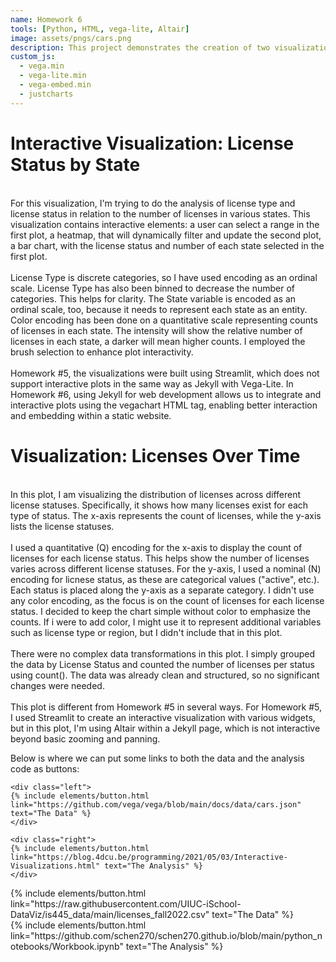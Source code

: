 ```yaml
---
name: Homework 6
tools: [Python, HTML, vega-lite, Altair]
image: assets/pngs/cars.png
description: This project demonstrates the creation of two visualizations using Python, Altair, and Vega-Lit, showcasing licensing data. 
custom_js:
  - vega.min
  - vega-lite.min
  - vega-embed.min
  - justcharts
---
```


# Interactive Visualization: License Status by State

<vegachart schema-url="{{ site.baseurl }}/assets/json/license_map.json" style="width: 100%"></vegachart>

<p>
<br>
For this visualization, I'm trying to do the analysis of license type and license status in relation to the number of licenses in various states. This visualization contains interactive elements: a user can select a range in the first plot, a heatmap, that will dynamically filter and update the second plot, a bar chart, with the license status and number of each state selected in the first plot.
<br>
<br>
License Type is discrete categories, so I have used encoding as an ordinal scale. License Type has also been binned to decrease the number of categories. This helps for clarity. The State variable is encoded as an ordinal scale, too, because it needs to represent each state as an entity. Color encoding has been done on a quantitative scale representing counts of licenses in each state. The intensity will show the relative number of licenses in each state, a darker will mean higher counts. I employed the brush selection to enhance plot interactivity. 
<br>
<br>
Homework #5, the visualizations were built using Streamlit, which does not support interactive plots in the same way as Jekyll with Vega-Lite. In Homework #6, using Jekyll for web development allows us to integrate and interactive plots using the vegachart HTML tag, enabling better interaction and embedding within a static website.
</p>

# Visualization: Licenses Over Time

<vegachart schema-url="{{ site.baseurl }}/assets/json/license_trend.json" style="width: 100%"></vegachart>

<p>
<br>
In this plot, I am visualizing the distribution of licenses across different license statuses. Specifically, it shows how many licenses exist for each type of status. The x-axis represents the count of licenses, while the y-axis lists the license statuses. 
<br>
<br>
I used a quantitative (Q) encoding for the x-axis to display the count of licenses for each license status. This helps show the number of licenses varies across different license statuses. For the y-axis, I used a nominal (N) encoding for licnese status, as these are categorical values ("active", etc.). Each status is placed along the y-axis as a separate category. I didn't use any color encoding, as the focus is on the count of licenses for each license status. I decided to keep the chart simple without color to emphasize the counts. If i were to add color, I might use it to represent additional variables such as license type or region, but I didn't include that in this plot.
<br>
<br>
There were no complex data transformations in this plot. I simply grouped the data by License Status and counted the number of licenses per status using count(). The data was already clean and structured, so no significant changes were needed. 
<br>
<br>
This plot is different from Homework #5 in several ways. For Homework #5, I used Streamlit to create an interactive visualization with various widgets, but in this plot, I'm using Altair within a Jekyll page, which is not interactive beyond basic zooming and panning.
</p>

Below is where we can put some links to both the data and the analysis code as buttons:

```
<div class="left">
{% include elements/button.html link="https://github.com/vega/vega/blob/main/docs/data/cars.json" text="The Data" %}
</div>

<div class="right">
{% include elements/button.html link="https://blog.4dcu.be/programming/2021/05/03/Interactive-Visualizations.html" text="The Analysis" %}
</div>
```

<!-- these are written in a combo of html and liquid --> 

<div class="left">
{% include elements/button.html link="https://raw.githubusercontent.com/UIUC-iSchool-DataViz/is445_data/main/licenses_fall2022.csv" text="The Data" %}
</div>

<div class="right">
{% include elements/button.html link="https://github.com/schen270/schen270.github.io/blob/main/python_notebooks/Workbook.ipynb" text="The Analysis" %}
</div>

